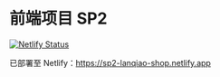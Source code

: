 # 前端项目 SP2

[![Netlify Status](https://api.netlify.com/api/v1/badges/c792b1e3-e6b8-42c5-8436-2997a09d2f5e/deploy-status)](https://app.netlify.com/sites/sp2-lanqiao-shop/deploys)

已部署至 Netlify：https://sp2-lanqiao-shop.netlify.app
